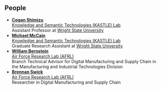 ## People

- [**Cogan Shimizu**](https://coganshimizu.com) <br /> [Knowledge and Semantic Technologies (KASTLE) Lab](https://kastle.cs.wright.edu/) <br /> Assistant Professor at [Wright State University](https://wright.edu)
- [**Michael McCain**](https://scholar.google.com/citations?hl=en&authuser=2&user=jov7_jwAAAAJ) <br /> [Knowledge and Semantic Technologies (KASTLE) Lab](https://kastle.cs.wright.edu/) <br /> Graduate Research Assistant at [Wright State University](https://wright.edu)
- [**William Bernstein**](https://daytonwrightafcea.wildapricot.org/page-18234) <br /> [Air Force Research Lab (AFRL)](https://www.afrl.af.mil/) <br /> Branch Technical Advisor for Digital Manufacturing and Supply Chain in the Manufacturing and Industrial Technologies Division
- [**Brennan Swick**]() <br /> [Air Force Research Lab (AFRL)](https://www.afrl.af.mil/) <br /> Researcher in Digital Manufacturing and Supply Chain

